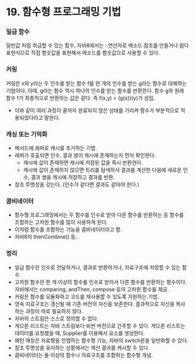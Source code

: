 # 19. 함수형 프로그래밍 기법

### 일급 함수

일반값 처럼 취급할 수 있는 함수, 자바8에서는 ::연산자로 메소드 참조를 만들거나 람다표현식으로 직접 함숫값을 표현해서 메소드를 함숫값으로 사용할 수 있다.

### 커링

커링은 x와 y라는 두 인수를 받는 함수 f를 한 개의 인수를 받는 g라는 함수로 대체하는 기법이다. 이때, g라는 함수 역시 하나의 인수를 받는 함수를 반환한다. 함수 g와 원래 함수 f가 최종적으로 반환하는 값은
같다. 즉 f(x,y) = (g(x))(y)가 성립.

- 이와 같이 여러 과정이 끝까지 완료되지 않은 상태를 가리켜 함수가 부분적으로 적용되었다라고 말한다.

### 캐싱 또는 기억화

- 메서드에 래퍼로 캐시를 추가하는 기법.
- 래퍼가 호출되면 인수, 결과 쌍이 캐시에 존재하는지 먼저 확인한다.
    - 캐시에 값이 존재하면 캐시에 저장된 값을 즉시 반환한다.
    - 캐시에 값이 존재하지 않으면 트리를 탐색하서 결과를 계산한 다음에 새로운 인수, 결과 쌍을 캐시에 저장하고 결과를 반환.
- 참조 투명성을 갖는다. (인수가 같다면 결과도 같아야 한다.)

### 콤비네이터

- 함수형 프로그래밍에서는 두 함수를 인수로 받아 다른 함수를 반환하는 등 함수를 조합하는 고차원 함수를 많이 사용하게 된다.
- 이처럼 함수를 조합하는 기능을 콤비네이터라고 함.
- 자바8의 thenCombine() 등..

### 정리

- 일급 함수란 인수로 전달하거나, 결과로 반환하거나, 자료구조에 저장할 수 있는 함수.
- 고차원 함수란 한 개 이상의 함수를 인수로 받아서 다른 함수를 반환하는 함수이다. 자바에서는 comparing, andThen, compose 등의 고차원 함수를 제공.
- 커링은 함수를 모듈화하고 코드를 재사용할 수 있도록 지원하는 기법.
- 영속 자료구조는 갱신될 때 기존 버전의 자신을 보존한다. 결과적으로 자신을 복사하는 과정이 따로 필요하지 않다.
- 자바의 스트림은 스스로 정의할 수 없다.
- 게으른 리스트는 자바 스트림보다 비싼 버전으로 간주할 수 있다. 게으른 리스트는 데이터를 요청했을 때, Supplier를 이용해서 요소를 생성한다.
- 패턴 매칭은 자료형을 언랩하는 함수형 기능, 자바의 switch문을 일반화할 수 있다.
- 참조 투명성을 유지하는 상황에서는 계산 결과를 캐시할 수 있다.
- 콤비네이터는 둘 이상의 함수나 자료구조를 조합하는 함수형 개념.
